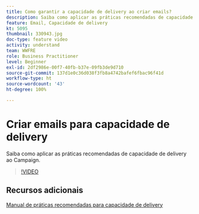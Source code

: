```yaml
---
title: Como garantir a capacidade de delivery ao criar emails?
description: Saiba como aplicar as práticas recomendadas de capacidade de delivery.
feature: Email, Capacidade de delivery
kt: 5095
thumbnail: 330943.jpg
doc-type: feature video
activity: understand
team: WWFRE
role: Business Practitioner
level: Beginner
exl-id: 2df2986e-00f7-40fb-b37e-09fb3de9d710
source-git-commit: 137d1e0c36d038f3fb8a4742bafef6fbac96f41d
workflow-type: ht
source-wordcount: '43'
ht-degree: 100%

---
```


# Criar emails para capacidade de delivery

Saiba como aplicar as práticas recomendadas de capacidade de delivery ao Campaign.

>[!VIDEO](https://video.tv.adobe.com/v/330943?quality=12)

## Recursos adicionais

[Manual de práticas recomendadas para capacidade de delivery](https://experienceleague.adobe.com/docs/deliverability-learn/deliverability-best-practice-guide/introduction.html?lang=pt-BR)
